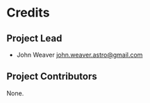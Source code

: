 Credits
=======

Project Lead
----------------

* John Weaver <john.weaver.astro@gmail.com>

Project Contributors
------------

None.
